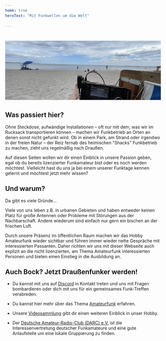 ```yaml
---
home: true
heroText: "Mit Funkwellen um die Welt"

---
```


# ![Funkbetrieb am Strand](/images/beach.jpg)

## Was passiert hier?

Ohne Steckdose, aufwändige Installationen – oft nur mit dem, was wir im Rucksack transportieren können – machen wir Funkbetrieb an Orten an denen sonst nicht gefunkt wird. Ob in einem Park, am Strand oder irgendwo in der freien Natur – der Reiz fernab des heimischen "Shacks" Funkbetrieb zu machen, zieht uns regelmäßig nach Draußen.

Auf diesen Seiten wollen wir dir einen Einblick in unsere Passion geben, egal ob du bereits lizenzierter Funkamateur bist oder es noch werden möchtest. Vielleicht hast du uns ja bei einem unserer Funktage kennen gelernt und möchtest jetzt mehr wissen?

## Und warum?

Da gibt es viele Gründe...

Viele von uns leben z.B. in urbanen Gebieten und haben entweder keinen Platz für große Antennen oder Probleme mit Störungen aus der Nachbarschaft.
Andere wiederum sind einfach nur gern ein bischen an der frischen Luft.

Durch unsere Präsenz im öffentlichen Raum machen wir das Hobby Amateurfunk wieder sichtbar und führen immer wieder nette Gespräche mit interessierten Passanten. Daher richten wir uns mit dieser Webseite auch explizit an die nicht lizenzierten, am Thema Amateurfunk interessierten Personen und bieten einen Einstieg in die Ausbildung an.

## Auch Bock? Jetzt Draußenfunker werden!

* Du kannst mit uns auf [Discord](https://discord.gg/B6BkdcTQ87) in Kontakt treten und uns mit Fragen bombardieren oder dich mit uns für ein gemeinsames Funk-Treffen verabreden.

* Du kannst hier mehr über das Thema [Amateurfunk](/wissenswertes/amateurfunk) erfahren.

* Unsere [Videosammlung](/wissenswertes/videos) gibt dir einen weiteren Einblick in unser Hobby.

* Der [Deutsche Amateur-Radio-Club (DARC) e.V.](https://www.darc.de/home) ist die Interessenvertretung deutscher Funkamateure und eine gute Anlaufstelle um eine lokale Gruppierung zu finden.
